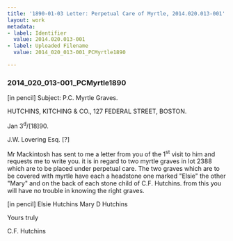 ```yaml
---
title: '1890-01-03 Letter: Perpetual Care of Myrtle, 2014.020.013-001'
layout: work
metadata:
- label: Identifier
  value: 2014.020.013-001
- label: Uploaded Filename
  value: 2014_020_013-001_PCMyrtle1890

---
```

<div class="pages">
<div id="page-1751997">
<h3><a name="page-1751997">2014_020_013-001_PCMyrtle1890</a></h3>
<div class="page-content">
<p>[in pencil] Subject: P.C. Myrtle Graves.</p>
<p>HUTCHINS, KITCHING &amp; CO.,<span class='line-break'> </span>127 FEDERAL STREET,<span class='line-break'> </span>BOSTON.</p>
<p>Jan 3<sup>d</sup>/[18]90.</p>
<p>J.W. Lovering Esq.<span class='line-break'> </span>[?]</p>
<p>Mr Mackintosh has <span class='line-break'> </span>sent to me a letter from you<span class='line-break'> </span>of the 1<sup>st</sup> visit to him and re<span class='line-break'></span>quests me to write you. it <span class='line-break'> </span>is in regard to two myrtle graves<span class='line-break'> </span>in lot 2388 which are to be<span class='line-break'> </span>placed under perpetual care.<span class='line-break'> </span>The two graves which are to be<span class='line-break'> </span>covered with myrtle have each<span class='line-break'> </span>a headstone one marked<span class='line-break'> </span>"Elsie" the other "Mary" and<span class='line-break'> </span>on the back of each stone<span class='line-break'> </span>child of C.F. Hutchins. from<span class='line-break'> </span>this you will have no trouble<span class='line-break'> </span>in knowing the right graves.</p>
<p>[in pencil]<span class='line-break'> </span>Elsie Hutchins<span class='line-break'> </span>Mary D Hutchins</p>
<p>Yours truly</p>
<p>C.F. Hutchins</p>
</div>
</div>
<br />
</div>
